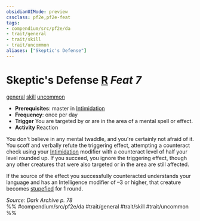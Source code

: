 ```yaml
---
obsidianUIMode: preview
cssclass: pf2e,pf2e-feat
tags:
- compendium/src/pf2e/da
- trait/general
- trait/skill
- trait/uncommon
aliases: ["Skeptic's Defense"]
---
```

# Skeptic's Defense  [R](../../rules/core-rulebook/chapter-9-playing-the-game.md#Actions "Reaction") *Feat 7*  
[general](../../rules/traits/general.md)  [skill](../../rules/traits/skill.md)  [uncommon](../../rules/traits/uncommon.md)  

- **Prerequisites**: master in [Intimidation](../skills.md#Intimidation)
- **Frequency**: once per day
- **Trigger** You are targeted by or are in the area of a mental spell or effect.
- **Activity** Reaction

You don't believe in any mental twaddle, and you're certainly not afraid of it. You scoff and verbally refute the triggering effect, attempting a counteract check using your [Intimidation](../skills.md#Intimidation) modifier with a counteract level of half your level rounded up. If you succeed, you ignore the triggering effect, though any other creatures that were also targeted or in the area are still affected.

If the source of the effect you successfully counteracted understands your language and has an Intelligence modifier of –3 or higher, that creature becomes [stupefied](../../rules/conditions.md#Stupefied) for 1 round.

*Source: Dark Archive p. 78*  
%% #compendium/src/pf2e/da #trait/general #trait/skill #trait/uncommon %%
